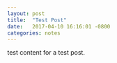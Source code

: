 ```yaml
---
layout: post
title:  "Test Post"
date:   2017-04-10 16:16:01 -0800
categories: notes
---
```


test content for a test post.
